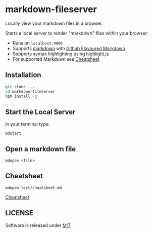 # markdown-fileserver

Locally view your markdown files in a browser.

Starts a local server to render "markdown" files within your browser:

* Runs on `localhost:4000`
* Supports [markdown](http://daringfireball.net/projects/markdown/syntax) with [Github Flavoured Markdown](https://help.github.com/articles/github-flavored-markdown).
* Supports syntax highlighting using [highlight.js](http://highlightjs.org)
* For supported Markdown see [Cheatsheet](#cheatsheet)

## Installation

```bash
git clone ...
cd markdown-fileserver
npm install -g
```

## Start the Local Server

In your terminal type:

```
mdstart
```

## Open a markdown file

```
mdopen <file>
``` 

<a name="cheatsheet">

## Cheatsheet

```
mdopen test/cheatsheet.md
```

[Cheatsheet](test/cheatsheet.md)

## LICENSE

Software is released under [MIT](./LICENSE).

